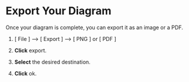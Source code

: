 # Export Your Diagram

Once your diagram is complete, you can export it as an image or a PDF.

1. [ File ] --> [ Export ] --> [ PNG ] or [ PDF ]

2. **Click** export.

3. **Select** the desired destination.

4. **Click** ok.